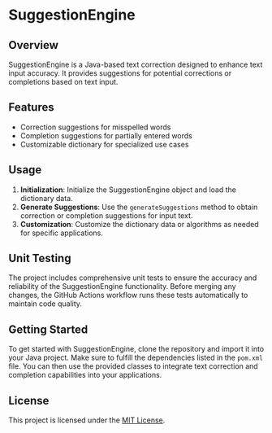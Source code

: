 # SuggestionEngine

## Overview
SuggestionEngine is a Java-based text correction designed to enhance text input accuracy. It provides suggestions for potential corrections or completions based on text input.

## Features
- Correction suggestions for misspelled words
- Completion suggestions for partially entered words
- Customizable dictionary for specialized use cases

## Usage
1. **Initialization**: Initialize the SuggestionEngine object and load the dictionary data.
2. **Generate Suggestions**: Use the `generateSuggestions` method to obtain correction or completion suggestions for input text.
3. **Customization**: Customize the dictionary data or algorithms as needed for specific applications.

## Unit Testing
The project includes comprehensive unit tests to ensure the accuracy and reliability of the SuggestionEngine functionality. Before merging any changes, the GitHub Actions workflow runs these tests automatically to maintain code quality.

## Getting Started
To get started with SuggestionEngine, clone the repository and import it into your Java project. Make sure to fulfill the dependencies listed in the `pom.xml` file. You can then use the provided classes to integrate text correction and completion capabilities into your applications.

## License
This project is licensed under the [MIT License](LICENSE).


